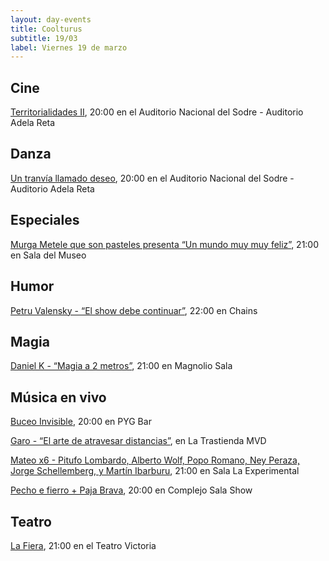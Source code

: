 ```yaml
---
layout: day-events
title: Coolturus
subtitle: 19/03
label: Viernes 19 de marzo
---
```


## Cine

[Territorialidades II](https://sodre.gub.uy/#calendario), 20:00 en el Auditorio Nacional del Sodre - Auditorio Adela Reta

## Danza

[Un tranvía llamado deseo](https://sodre.gub.uy/#calendario), 20:00 en el Auditorio Nacional del Sodre - Auditorio Adela Reta

## Especiales

[Murga Metele que son pasteles presenta “Un mundo muy muy feliz”](https://www.instagram.com/saladelmuseo/), 21:00 en Sala del Museo
## Humor

[Petru Valensky - “El show debe continuar”](https://instagram.com/chains_disco?igshid=1dp7lgcxxx99t), 22:00 en Chains

## Magia

[Daniel K - “Magia a 2 metros”](https://magnoliosala.uy/evento/daniel-k_1), 21:00 en Magnolio Sala

## Música en vivo

[Buceo Invisible](https://instagram.com/pygbar?igshid=v0vxh7zot18p), 20:00 en PYG Bar

[Garo - “El arte de atravesar distancias”](https://www.latrastienda.com.uy/), en La Trastienda MVD

[Mateo x6 - Pitufo Lombardo, Alberto Wolf, Popo Romano, Ney Peraza, Jorge Schellemberg, y Martín Ibarburu](https://instagram.com/cclaexperimental?igshid=4jiool1b5o4t), 21:00 en Sala La Experimental

[Pecho e fierro + Paja Brava](https://www.instagram.com/p/CGYRDoZg2K9/), 20:00 en Complejo Sala Show

## Teatro

[La Fiera](https://instagram.com/teatrovictoriamontevideo?igshid=nihkflwgw4x4), 21:00 en el Teatro Victoria
